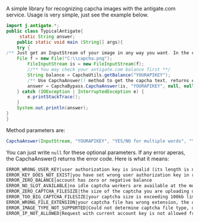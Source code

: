 A simple library for recognizing capcha images with the antigate.com service.
Usage is very simple, just see the example below.
```java
import j.antigate.*;
public class TypicalAntigate{
	 static String answer;
    public static void main (String[] args){
	try {
/** Just get an InputStream of your image in any way you want. In the example I use a local File **/
	File f = new File("C:\\capcha.png");
    	FileInputStream is = new FileInputStream(f);
    	//** You may check your antigate.com balance first **/
    	String balance = CapchaUtils.getBalance("YOURAPIKEY");
    	/** Use CapchaAnswer() method to get the capcha text, returns error message if any **/
		answer = CapchaBypass.CapchaAnswer(is, "YOURAPIKEY", null, null, null);
	} catch (IOException | InterruptedException e) {
		e.printStackTrace();
	}
    System.out.println(answer);
}
}
```
Method parameters are:

```java
CapchaAnswer(InputStream, "YOURAPIKEY", "YES/NO for multiple words", "YES/NO for reg sensivity", "YES/NO for russian lang");
```
You can just write `null` for these optional parameters.
If any error aperas, the CapchaAnswer() returns the error code. Here is what it means:
```xml
ERROR_WRONG_USER_KEY|user authorization key is invalid (its length is not 32 bytes as it should be)
ERROR_KEY_DOES_NOT_EXIST|you have set wrong user authorization key in request
ERROR_ZERO_BALANCE|account has zero or negative balance
ERROR_NO_SLOT_AVAILABLE|no idle captcha workers are available at the moment, please try a bit later or try increasing your bid here
ERROR_ZERO_CAPTCHA_FILESIZE|the size of the captcha you are uploading or pointing to is zero
ERROR_TOO_BIG_CAPTCHA_FILESIZE|your captcha size is exceeding 100kb limit
ERROR_WRONG_FILE_EXTENSION|your captcha file has wrong extension, the only allowed extensions are gif,jpg,jpeg,png
ERROR_IMAGE_TYPE_NOT_SUPPORTED|Could not determine captcha file type, only allowed formats are JPG, GIF, PNG
ERROR_IP_NOT_ALLOWED|Request with current account key is not allowed from your IP. Please refer to IP list section located here
```
